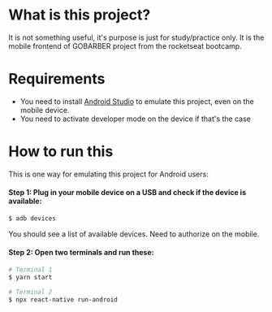 # What is this project?

It is not something useful, it's purpose is just for study/practice only. It is the mobile frontend of GOBARBER project from the rocketseat bootcamp.

# Requirements

- You need to install [Android Studio](https://developer.android.com/studio) to emulate this project, even on the mobile device.
- You need to activate developer mode on the device if that's the case

# How to run this

This is one way for emulating this project for Android users:

#### Step 1: Plug in your mobile device on a USB and check if the device is available:

```bash
$ adb devices
```

You should see a list of available devices. Need to authorize on the mobile.

#### Step 2: Open two terminals and run these:

```bash
# Terminal 1
$ yarn start
```

```bash
# Terminal 2
$ npx react-native run-android
```
